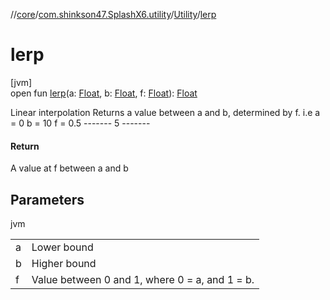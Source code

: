 //[core](../../../index.md)/[com.shinkson47.SplashX6.utility](../index.md)/[Utility](index.md)/[lerp](lerp.md)

# lerp

[jvm]\
open fun [lerp](lerp.md)(a: [Float](https://kotlinlang.org/api/latest/jvm/stdlib/kotlin/-float/index.html), b: [Float](https://kotlinlang.org/api/latest/jvm/stdlib/kotlin/-float/index.html), f: [Float](https://kotlinlang.org/api/latest/jvm/stdlib/kotlin/-float/index.html)): [Float](https://kotlinlang.org/api/latest/jvm/stdlib/kotlin/-float/index.html)

Linear interpolation Returns a value between a and b, determined by f.  i.e  a = 0  b = 10  f = 0.5  -------  5  ------- 

#### Return

A value at f between a and b

## Parameters

jvm

| | |
|---|---|
| a | Lower bound |
| b | Higher bound |
| f | Value between 0 and 1, where 0 = a, and 1 = b. |
